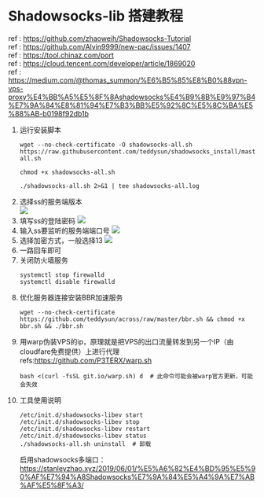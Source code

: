 # Shadowsocks-lib 搭建教程
ref : https://github.com/zhaoweih/Shadowsocks-Tutorial   
ref : https://github.com/Alvin9999/new-pac/issues/1407  
ref : https://tool.chinaz.com/port  
ref : https://cloud.tencent.com/developer/article/1869020  
ref : https://medium.com/@thomas_summon/%E6%B5%85%E8%B0%88vpn-vps-proxy%E4%BB%A5%E5%8F%8Ashadowsocks%E4%B9%8B%E9%97%B4%E7%9A%84%E8%81%94%E7%B3%BB%E5%92%8C%E5%8C%BA%E5%88%AB-b0198f92db1b

1. 运行安装脚本  
    ```shell
    wget --no-check-certificate -O shadowsocks-all.sh https://raw.githubusercontent.com/teddysun/shadowsocks_install/master/shadowsocks-all.sh

    chmod +x shadowsocks-all.sh

    ./shadowsocks-all.sh 2>&1 | tee shadowsocks-all.log
    ```  
2. 选择ss的服务端版本  
    <img src="https://picture-1305820021.cos.ap-shanghai.myqcloud.com/res/202306040006895.png"/>  
3. 填写ss的登陆密码
    <img src="https://picture-1305820021.cos.ap-shanghai.myqcloud.com/res/202306040008258.png"/>  
4. 输入ss要监听的服务端端口号
    <img src="https://picture-1305820021.cos.ap-shanghai.myqcloud.com/res/202306040008735.png"/>  
5. 选择加密方式，一般选择13
    <img src="https://picture-1305820021.cos.ap-shanghai.myqcloud.com/res/202306040009561.png"/>  
6. 一路回车即可  
7. 关闭防火墙服务  
    ```shell
    systemctl stop firewalld
    systemctl disable firewalld
    ```  
8. 优化服务器连接安装BBR加速服务
    ```shell
    wget --no-check-certificate https://github.com/teddysun/across/raw/master/bbr.sh && chmod +x bbr.sh && ./bbr.sh
    ```  
9. 用warp伪装VPS的ip，原理就是把VPS的出口流量转发到另一个IP（由cloudfare免费提供）上进行代理    
    refs:https://github.com/P3TERX/warp.sh
    ```shell
    bash <(curl -fsSL git.io/warp.sh) d  # 此命令可能会被warp官方更新，可能会失效
    ```  
10. 工具使用说明  
    ```shell
    /etc/init.d/shadowsocks-libev start
    /etc/init.d/shadowsocks-libev stop
    /etc/init.d/shadowsocks-libev restart
    /etc/init.d/shadowsocks-libev status
    ./shadowsocks-all.sh uninstall  # 卸载
    ```  
    启用shadowsocks多端口：https://stanleyzhao.xyz/2019/06/01/%E5%A6%82%E4%BD%95%E5%90%AF%E7%94%A8Shadowsocks%E7%9A%84%E5%A4%9A%E7%AB%AF%E5%8F%A3/